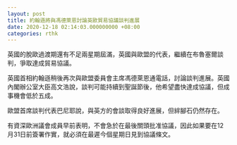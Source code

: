 ```yaml
---
layout: post
title: 約翰遜將與馮德萊恩討論英歐貿易協議談判進展
date: 2020-12-18 02:14:03.000000000 +08:00
categories: rthk
---
```


英國的脫歐過渡期還有不足兩星期屆滿，英國與歐盟的代表，繼續在布魯塞爾談判，爭取達成貿易協議。

英國首相約翰遜稍後再次與歐盟委員會主席馮德萊恩通電話，討論談判進展。英國內閣辦公室大臣高文浩說，談判可能持續到聖誕節後，他希望盡快達成協議，但成事機會低於五成。

歐盟首席談判代表巴尼耶說，與英方的會談取得良好進展，但絆腳石仍然存在。

有資深歐洲議會成員早前表明，不會急於在最後關頭批准協議，因此如果要在12月31日前簽署作實，就必須在最遲今個星期日見到協議條文。
